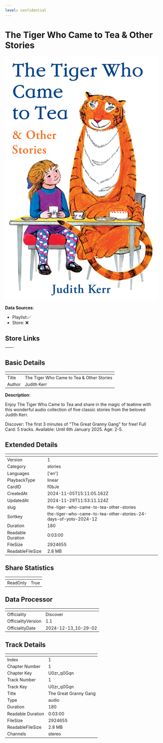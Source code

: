 ```yaml
---
level: confidential
---
```

# The Tiger Who Came to Tea & Other Stories

![card_[f0bJe].png](../../img/cards/card_[f0bJe].png)

**Data Sources**: 

- Playlist:✅
- Store: ❌


## Store Links

| <!-- --> | <!-- --> |
| - | - |


## Basic Details

| <!-- --> | <!-- --> |
| - | - |
| Title | The Tiger Who Came to Tea & Other Stories |
| Author | Judith Kerr |

**Description**:

Enjoy The Tiger Who Came to Tea and share in the magic of teatime with this wonderful audio collection of five classic stories from the beloved Judith Kerr.  

Discover: The first 3 minutes of "The Great Granny Gang" for free!
Full Card: 5 tracks. 
Available: Until 6th January 2025. 
Age: 2-5.


## Extended Details

| <!-- --> | <!-- --> |
| - | - |
| Version | 1 |
| Category | stories |
| Languages | ['en'] |
| PlaybackType | linear |
| CardID | f0bJe |
| CreatedAt | 2024-11-05T15:11:05.162Z |
| UpdatedAt | 2024-11-29T11:53:11.124Z |
| slug | the-tiger-who-came-to-tea-other-stories |
| Sortkey | the-tiger-who-came-to-tea-other-stories-24-days-of-yoto-2024-12 |
| Duration | 180 |
| Readable Duration | 0:03:00 |
| FileSize | 2924655 |
| ReadableFileSize | 2.8 MB |


## Share Statistics

| <!-- --> | <!-- --> |
| - | - |
| ReadOnly | True |


## Data Processor

| <!-- --> | <!-- --> |
| - | - |
| Officiality | Discover
| OfficialityVersion | 1.1
| OfficialityDate | 2024-12-13_10-29-02


## Track Details

| <!-- --> | <!-- --> |
| - | - |
| Index | 1 |
| Chapter Number | 1 |
| Chapter Key | U0zr_q0Gqn |
| Track Number | 1 |
| Track Key | U0zr_q0Gqn |
| Title | The Great Granny Gang |
| Type | audio |
| Duration | 180 |
| Readable Duration | 0:03:00 |
| FileSize | 2924655 |
| ReadableFileSize | 2.8 MB |
| Channels | stereo |

